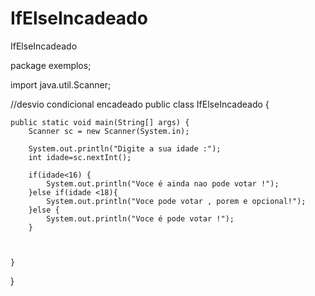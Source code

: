 # IfElseIncadeado
IfElseIncadeado

package exemplos;

import java.util.Scanner;

//desvio condicional encadeado
public class IfElseIncadeado {

	public static void main(String[] args) {
		Scanner sc = new Scanner(System.in);
		
		System.out.println("Digite a sua idade :");
		int idade=sc.nextInt();
		
		if(idade<16) {
			System.out.println("Voce é ainda nao pode votar !");
		}else if(idade <18){
			System.out.println("Voce pode votar , porem e opcional!");
		}else {
			System.out.println("Voce é pode votar !");
		}
		
		

	}

}

